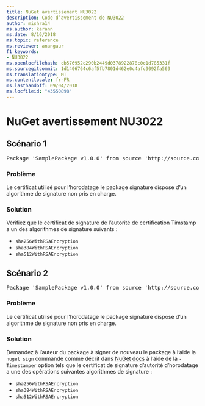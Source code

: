 ```yaml
---
title: NuGet avertissement NU3022
description: Code d’avertissement de NU3022
author: mishra14
ms.author: karann
ms.date: 8/16/2018
ms.topic: reference
ms.reviewer: anangaur
f1_keywords:
- NU3022
ms.openlocfilehash: cb576952c290b2449d0378922878c0c1d785331f
ms.sourcegitcommit: 1d1406764c6af5fb7801d462e0c4afc9092fa569
ms.translationtype: MT
ms.contentlocale: fr-FR
ms.lasthandoff: 09/04/2018
ms.locfileid: "43550898"
---
```

# <a name="nuget-warning-nu3022"></a>NuGet avertissement NU3022

## <a name="scenario-1"></a>Scénario 1

<pre>Package 'SamplePackage v1.0.0' from source 'http://source.com/index.json': The primary signature's timestamp certificate has an unsupported signature algorithm.</pre>

### <a name="issue"></a>Problème

Le certificat utilisé pour l’horodatage le package signature dispose d’un algorithme de signature non pris en charge.


### <a name="solution"></a>Solution

Vérifiez que le certificat de signature de l’autorité de certification Timstamp a un des algorithmes de signature suivants : 
* `sha256WithRSAEncryption`
* `sha384WithRSAEncryption`
* `sha512WithRSAEncryption`



## <a name="scenario-2"></a>Scénario 2

<pre>Package 'SamplePackage v1.0.0' from source 'http://source.com/index.json': The timestamp certificate has an unsupported signature algorithm (SHA1). The following algorithms are supported: SHA256RSA, SHA384RSA, SHA512RSA.</pre>

### <a name="issue"></a>Problème

Le certificat utilisé pour l’horodatage le package signature dispose d’un algorithme de signature non pris en charge.


### <a name="solution"></a>Solution

Demandez à l’auteur du package à signer de nouveau le package à l’aide la `nuget sign` commande comme décrit dans [NuGet docs](https://docs.microsoft.com/en-us/nuget/create-packages/sign-a-package) à l’aide de la `-Timestamper` option tels que le certificat de signature d’autorité d’horodatage a une des opérations suivantes algorithmes de signature :
* `sha256WithRSAEncryption`
* `sha384WithRSAEncryption`
* `sha512WithRSAEncryption`


